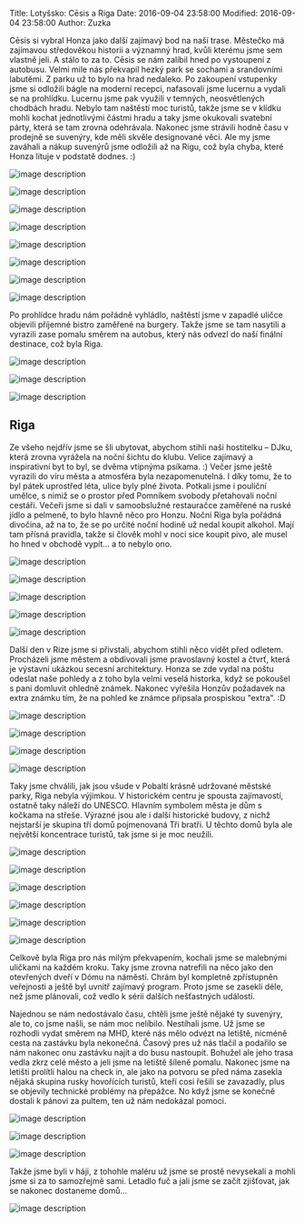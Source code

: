 Title: Lotyšsko: Cēsis a Riga
Date: 2016-09-04 23:58:00
Modified: 2016-09-04 23:58:00
Author: Zuzka


Cēsis si vybral Honza jako další zajímavý bod na naší trase. Městečko má zajímavou středověkou historii a významný hrad, kvůli kterému jsme sem vlastně jeli. A stálo to za to. Cēsis se nám zalíbil hned po vystoupení z autobusu. Velmi mile nás překvapil hezký park se sochami a srandovními labutěmi. Z parku už to bylo na hrad nedaleko. Po zakoupení vstupenky jsme si odložili bágle na moderní recepci, nafasovali jsme lucernu a vydali se na prohlídku. Lucernu jsme pak využili v temných, neosvětlených chodbách hradu. Nebylo tam naštěstí moc turistů, takže jsme se v klídku mohli kochat jednotlivými částmi hradu a taky jsme okukovali svatební párty, která se tam zrovna odehrávala. Nakonec jsme strávili hodně času v prodejně se suvenýry, kde měli skvěle designované věci. Ale my jsme zaváhali a nákup suvenýrů jsme odložili až na Rigu, což byla chyba, které Honza lituje v podstatě dodnes. :)

![image description]({filename}/images/p1240909.jpg)

![image description]({filename}/images/p1240936.jpg)

![image description]({filename}/images/p1240941.jpg)

![image description]({filename}/images/p1240953.jpg)

![image description]({filename}/images/p1240954.jpg)

![image description]({filename}/images/p1240957.jpg)

![image description]({filename}/images/p1240962.jpg)

![image description]({filename}/images/p1240967.jpg)

Po prohlídce hradu nám pořádně vyhládlo, naštěstí jsme v zapadlé uličce objevili příjemné bistro zaměřené na burgery. Takže jsme se tam nasytili a vyrazili zase pomalu směrem na autobus, který nás odvezl do naší finální destinace, což byla Riga.

![image description]({filename}/images/p1240981.jpg)

![image description]({filename}/images/p1240984.jpg)

![image description]({filename}/images/p1240988.jpg)

## Riga

Ze všeho nejdřív jsme se šli ubytovat, abychom stihli naši hostitelku – DJku, která zrovna vyrážela na noční šichtu do klubu. Velice zajímavý a inspirativní byt to byl, se dvěma vtipnýma psíkama. :) Večer jsme ještě vyrazili do víru města a atmosféra byla nezapomenutelná. I díky tomu, že to byl pátek uprostřed léta, ulice byly plné života. Potkali jsme i pouliční umělce, s nimiž se o prostor před Pomníkem svobody přetahovali noční cestáři. Večeři jsme si dali v samoobslužné restauračce zaměřené na ruské jídlo a pelmeně, to bylo hlavně něco pro Honzu. Noční Riga byla pořádná divočina, až na to, že se po určité noční hodině už nedal koupit alkohol. Mají tam přísná pravidla, takže si člověk mohl v noci sice koupit pivo, ale musel ho hned v obchodě vypít... a to nebylo ono.

![image description]({filename}/images/p1240997.jpg)

![image description]({filename}/images/p1250009.jpg)

![image description]({filename}/images/p1250017.jpg)

![image description]({filename}/images/p1250024.jpg)

![image description]({filename}/images/p1250028.jpg)

Další den v Rize jsme si přivstali, abychom stihli něco vidět před odletem. Procházeli jsme městem a obdivovali jsme pravoslavný kostel a čtvrť, která je výstavní ukázkou secesní architektury. Honza se zde vydal na poštu odeslat naše pohledy a z toho byla velmi veselá historka, když se pokoušel s pani domluvit ohledně známek. Nakonec vyřešila Honzův požadavek na extra známku tím, že na pohled ke známce připsala prospiskou "extra". :D

![image description]({filename}/images/p1250031.jpg)

![image description]({filename}/images/p1250034.jpg)

![image description]({filename}/images/p1250041.jpg)

![image description]({filename}/images/p1250043.jpg)

Taky jsme chválili, jak jsou všude v Pobaltí krásně udržované městské parky, Riga nebyla výjimkou. V historickém centru je spousta zajímavostí, ostatně taky náleží do UNESCO. Hlavním symbolem města je dům s kočkama na střeše. Výrazné jsou ale i další historické budovy, z nichž nejstarší je skupina tří domů pojmenovaná Tři bratři. U těchto domů byla ale největší koncentrace turistů, tak jsme si je moc neužili. 

![image description]({filename}/images/p1250053.jpg)

![image description]({filename}/images/p1250067.jpg)

![image description]({filename}/images/p1250070.jpg)

![image description]({filename}/images/p1250071.jpg)

![image description]({filename}/images/p1250080.jpg)

![image description]({filename}/images/p1250083.jpg)

Celkově byla Riga pro nás milým překvapením, kochali jsme se malebnými uličkami na každém kroku. Taky jsme zrovna natrefili na něco jako den otevřených dveří v Dómu na náměstí. Chrám byl kompletně zpřístupněn veřejnosti a ještě byl uvnitř zajímavý program. Proto jsme se zasekli déle, než jsme plánovali, což vedlo k sérii dalších nešťastných událostí.

Najednou se nám nedostávalo času, chtěli jsme ještě nějaké ty suvenýry, ale to, co jsme našli, se nám moc nelíbilo. Nestíhali jsme. Už jsme se rozhodli vydat směrem na MHD, které nás mělo odvézt na letiště, nicméně cesta na zastávku byla nekonečná. Časový pres už nás tlačil a podařilo se nám nakonec onu zastávku najít a do busu nastoupit. Bohužel ale jeho trasa vedla zkrz celé město a jeli jsme na letiště šíleně pomalu. Nakonec jsme na letišti prolítli halou na check in, ale jako na potvoru se před náma zasekla nějaká skupina rusky hovořících turistů, kteří cosi řešili se zavazadly, plus se objevily technické problémy na přepážce. No když jsme se konečně dostali k pánovi za pultem, ten už nám nedokázal pomoci.

![image description]({filename}/images/p1250098.jpg)

![image description]({filename}/images/p1250100.jpg)

![image description]({filename}/images/p1250101.jpg)

Takže jsme byli v háji, z tohohle maléru už jsme se prostě nevysekali a mohli jsme si za to samozřejmě sami. Letadlo fuč a jali jsme se začít zjišťovat, jak se nakonec dostaneme domů...

![image description]({filename}/images/2015-08-08.jpg)

